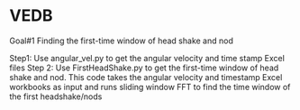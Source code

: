# VEDB
Goal#1
Finding the first-time window of head shake and nod

Step1: Use angular_vel.py to get the angular velocity and time stamp Excel files
Step 2: Use FirstHeadShake.py to get the first-time window of head shake and nod. This code takes the angular velocity and timestamp Excel workbooks as input and runs sliding window FFT to find the time window of the first headshake/nods 
